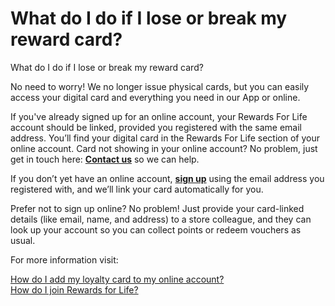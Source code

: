 # What do I do if I lose or break my reward card?

What do I do if I lose or break my reward card?

No need to worry! We no longer issue physical cards, but you can easily access your digital card and everything you need in our App or online.

If you've already signed up for an online account, your Rewards For Life account should be linked, provided you registered with the same email address. You’ll find your digital card in the Rewards For Life section of your online account. Card not showing in your online account? No problem, just get in touch here: **[Contact us](/hc/en-gb/articles/20011957983378)** so we can help.

If you don’t yet have an online account, [**sign up**](https://www.hollandandbarrett.com/auth/signup) using the email address you registered with, and we’ll link your card automatically for you.

Prefer not to sign up online? No problem! Just provide your card-linked details (like email, name, and address) to a store colleague, and they can look up your account so you can collect points or redeem vouchers as usual.

For more information visit:

[How do I add my loyalty card to my online account?](https://help.hollandandbarrett.com/hc/en-gb/articles/360016897440-How-do-I-add-my-loyalty-card-to-my-online-account-)  
[How do I join Rewards for Life?](https://help.hollandandbarrett.com/hc/en-gb/articles/360016950159-How-do-I-join-Rewards-for-Life-)
